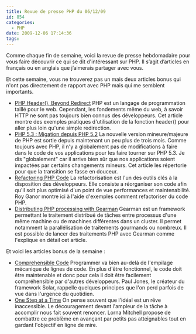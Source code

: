 ```yaml
---
title: Revue de presse PHP du 06/12/09
id: 854
categories:
  - PHP
date: 2009-12-06 17:14:36
tags:
---
```


Comme chaque fin de semaine, voici la revue de presse hebdomadaire pour vous faire découvrir ce qui se dit d'intéressant sur PHP. Il s’agit d’articles en français ou en anglais que j’aimerais partager avec vous.

Et cette semaine, vous ne trouverez pas un mais deux articles bonus qui n'ont pas directement de rapport avec PHP mais qui me semblent importants.

*   [PHP Header(), Beyond Redirect](http://17webshop.com/2009/12/04/php-header-beyond-redirect/)
PHP est un langage de programmation taillé pour le web. Cependant, les fondements même du web, à savoir HTTP ne sont pas toujours bien connus des développeurs. Cet article montre des exemples pratiques d'utilisation de la fonction header() pour aller plus loin qu'une simple redirection.
*   [PHP 5.3&nbsp;: Migation depuis PHP 5.2](http://g-rossolini.developpez.com/tutoriels/php/5.3/?page=migration#LV)
La nouvelle version mineure/majeure de PHP est sortie depuis maintenant un peu plus de trois mois. Comme toujours avec PHP, il n'y a globalement pas de modifications à faire dans le code de vos applications pour les faire tourner sur PHP 5.3.
Je dis "globalement" car il arrive bien sûr que nos applications soient impactées par certains changements mineurs. Cet article les répertorie pour que la transition se fasse en douceur.
*   [Refactoring PHP Code](http://devzone.zend.com/article/2514-Refactoring-PHP-Code)
La refactorisation est l'un des outils clés à la disposition des développeurs. Elle consiste a réorganiser son code afin qu'il soit plus optimisé d'un point de vue performances et maintenabilité.
Roy Ganor montre ici à l'aide d'exemples comment refactoriser du code PHP.
*   [Distributing PHP processing with Gearman](http://www.phpclasses.org/blog/post/108-Distributing-PHP-processing-with-Gearman.html)
Gearman est un framework permettant le traitement distribué de tâches entre processus d'une même machine ou de machines différentes dans un cluster. Il permet notamment la parallélisation de traitements gourmands ou nombreux.
Il est possible de lancer des traitements PHP avec Gearman comme l'explique en détail cet article. 

Et voici les articles bonus de la semaine :

*   [Comprehensible Code](http://phpadvent.org/2009/comprehensible-code-by-paul-jones)
Programmer va bien au-delà de l'empilage mécanique de lignes de code. En plus d'être fonctionnel, le code doit être maintenable et donc pour cela il doit être facilement compréhensible par d'autres développeurs.
Paul Jones, le créateur du framework Solar, rappelle quelques principes que l'on perd parfois de vue dans l'urgence du quotidien.
*   [One Step at a Time](http://phpadvent.org/2009/one-step-at-a-time-by-lorna-mitchell)
On pense souvent que l'idéal est un rêve inaccessible. Le découragement devant l'ampleur de la tâche à accomplir nous fait souvent renoncer. Lorna Mitchell propose de combattre ce problème en avançant par petits pas atteignables tout en gardant l'objectif en ligne de mire.